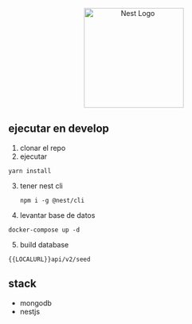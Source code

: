 <p align="center">
  <a href="http://nestjs.com/" target="blank"><img src="https://nestjs.com/img/logo-small.svg" width="200" alt="Nest Logo" /></a>
</p>


## ejecutar en develop

1. clonar el repo
2. ejecutar
 ```
 yarn install
 ```
3. tener nest cli
    ```
    npm i -g @nest/cli
    ```

4. levantar base de datos
```
docker-compose up -d
```

5. build database
```
{{LOCALURL}}api/v2/seed
```

## stack
*    mongodb
*    nestjs
